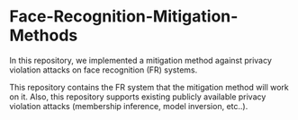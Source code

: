 # Face-Recognition-Mitigation-Methods
In this repository, we implemented a mitigation method against privacy violation attacks on face recognition (FR) systems.

This repository contains the FR system that the mitigation method will work on it. Also, this repository supports existing publicly available privacy violation attacks (membership inference, model inversion, etc..).
